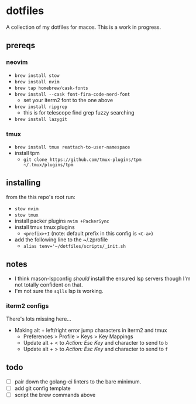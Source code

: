 # dotfiles

A collection of my dotfiles for macos. This is a work in progress.

## prereqs

### neovim
- `brew install stow`
- `brew install nvim`
- `brew tap homebrew/cask-fonts`
- `brew install --cask font-fira-code-nerd-font`
    - set your iterm2 font to the one above
- `brew install ripgrep`
    - this is for telescope find grep fuzzy searching
- `brew install lazygit`

### tmux
- `brew install tmux reattach-to-user-namespace`
- install tpm
    - `git clone https://github.com/tmux-plugins/tpm ~/.tmux/plugins/tpm`

## installing

from the this repo's root run:
- `stow nvim`
- `stow tmux`
- install packer plugins `nvim +PackerSync`
- install tmux tmux plugins
    - `<prefix>+I` (note: default prefix in this config is `<C-a>`)
- add the following line to the ~/.zprofile
	- `alias tenv='~/dotfiles/scripts/_init.sh`

## notes

- I think mason-lspconfig _should_ install the ensured lsp servers though I'm not totally confident on that. 
- I'm not sure the `sqlls` lsp is working.

### iterm2 configs
There's lots missing here...

- Making alt + left/right error jump characters in iterm2 and tmux
	- Preferences > Profile > Keys > Key Mappings
	- Update alt + < to *Action: Esc Key* and character to send to `b`
	- Update alt + > to *Action: Esc Key* and character to send to `f`

## todo

- [ ] pair down the golang-ci linters to the bare minimum.
- [ ] add git config template
- [ ] script the brew commands above
